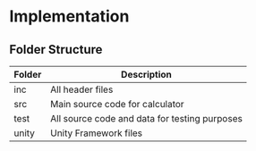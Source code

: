 # Implementation

## Folder Structure


| Folder | Description |
| ----- | ----- |
|inc|All header files| 
|src|Main source code for calculator|
|test|All source code and data for testing purposes|
|unity|Unity Framework files|  
